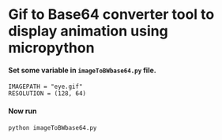 # Gif to Base64 converter tool to display animation using micropython

#### Set some variable in `imageToBWbase64.py` file.

```
IMAGEPATH = "eye.gif"
RESOLUTION = (128, 64)
```

#### Now run

```
python imageToBWbase64.py
```
